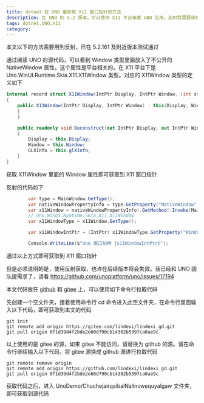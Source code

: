 ```yaml
---
title: dotnet 在 UNO 里获取 X11 窗口指针的方法
description: 在 UNO 的 5.2 版本，可以使用 X11 平台承载 UNO 应用。此时我需要获取到 UNO 应用的窗口的 X11 窗口指针，如此即可调用 X11 平台相关逻辑对 UNO 窗口执行一些交互
tags: dotnet,UNO,X11
category: 
---
```


<!-- CreateTime:2024/05/23 07:25:22 -->

<!-- 发布 -->
<!-- 博客 -->

本文以下的方法需要用到反射，已在 5.2.161 及附近版本测试通过

通过阅读 UNO 的源代码，可以看到 Window 类型里面放入了不公开的 NativeWindow 属性，这个属性是平台相关的。在 X11 平台下是 Uno.WinUI.Runtime.Skia.X11.X11Window 类型。对应的 X11Window 类型的定义如下

```csharp
internal record struct X11Window(IntPtr Display, IntPtr Window, (int stencilBits, int sampleCount, IntPtr context)? glXInfo)
{
	public X11Window(IntPtr Display, IntPtr Window) : this(Display, Window, null)
	{
	}

	public readonly void Deconstruct(out IntPtr Display, out IntPtr Window, out (int stencilBits, int sampleCount, IntPtr context)? GLXInfo)
	{
		Display = this.Display;
		Window = this.Window;
		GLXInfo = this.glXInfo;
	}
}
```

获取 X11Window 里面的 Window 属性即可获取到 X11 窗口指针

反射的代码如下

```csharp
        var type = MainWindow.GetType();
        var nativeWindowPropertyInfo = type.GetProperty("NativeWindow", BindingFlags.Instance | BindingFlags.NonPublic);
        var x11Window = nativeWindowPropertyInfo!.GetMethod!.Invoke(MainWindow, null)!;
        // Uno.WinUI.Runtime.Skia.X11.X11Window
        var x11WindowType = x11Window.GetType();

        var x11WindowIntPtr = (IntPtr) x11WindowType.GetProperty("Window", BindingFlags.Instance | BindingFlags.Public)!.GetMethod!.Invoke(x11Window, null)!;

        Console.WriteLine($"Uno 窗口句柄 {x11WindowIntPtr}");
```

通过以上方式即可获取到 X11 窗口指针

但是必须说明的是，使用反射获取，也许在后续版本将会失效。我已经和 UNO 团队提需求了，请看 <https://github.com/unoplatform/uno/issues/17194>

本文代码放在 [github](https://github.com/lindexi/lindexi_gd/tree/0f1d39d4f2bde2e60d790cb14302b5397ca0ae9c/UnoDemo/ChuchejairqaibalNallnowequyalgaw) 和 [gitee](https://gitee.com/lindexi/lindexi_gd/tree/0f1d39d4f2bde2e60d790cb14302b5397ca0ae9c/UnoDemo/ChuchejairqaibalNallnowequyalgaw) 上，可以使用如下命令行拉取代码

先创建一个空文件夹，接着使用命令行 cd 命令进入此空文件夹，在命令行里面输入以下代码，即可获取到本文的代码

```
git init
git remote add origin https://gitee.com/lindexi/lindexi_gd.git
git pull origin 0f1d39d4f2bde2e60d790cb14302b5397ca0ae9c
```

以上使用的是 gitee 的源，如果 gitee 不能访问，请替换为 github 的源。请在命令行继续输入以下代码，将 gitee 源换成 github 源进行拉取代码

```
git remote remove origin
git remote add origin https://github.com/lindexi/lindexi_gd.git
git pull origin 0f1d39d4f2bde2e60d790cb14302b5397ca0ae9c
```

获取代码之后，进入 UnoDemo/ChuchejairqaibalNallnowequyalgaw 文件夹，即可获取到源代码
